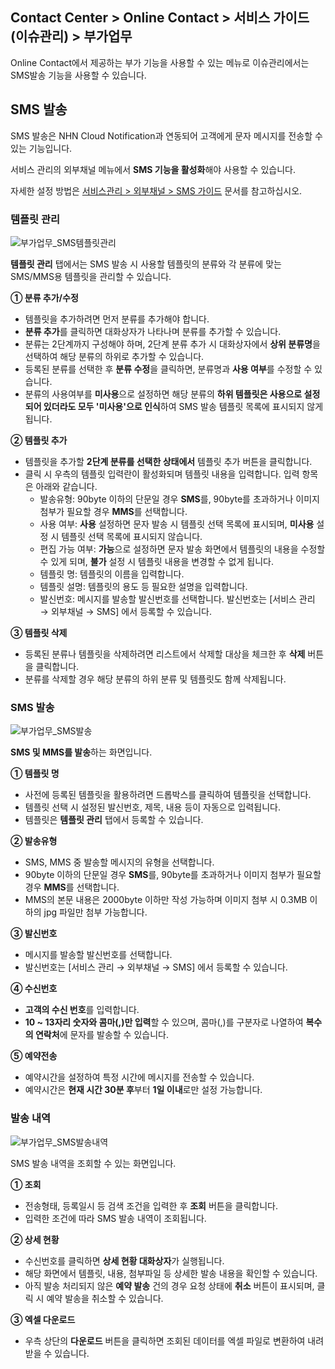 ## Contact Center > Online Contact > 서비스 가이드 (이슈관리) > 부가업무

Online Contact에서 제공하는 부가 기능을 사용할 수 있는 메뉴로 이슈관리에서는 SMS발송 기능을 사용할 수 있습니다.

## SMS 발송

SMS 발송은 NHN Cloud Notification과 연동되어 고객에게 문자 메시지를 전송할 수 있는 기능입니다.

서비스 관리의 외부채널 메뉴에서 **SMS 기능을 활성화**해야 사용할 수 있습니다.

자세한 설정 방법은 [서비스관리 > 외부채널 > SMS 가이드](https://docs.nhncloud.com/ko/Contact%20Center/ko/online-contact-guide-issue-service-management/#sms_link) 문서를 참고하십시오.

### 템플릿 관리
![부가업무_SMS템플릿관리](https://static.toastoven.net/prod_contact_center/OC3.0/kr/online-contact-guide-issue-additional-management_img0010.png)

**템플릿 관리** 탭에서는 SMS 발송 시 사용할 템플릿의 분류와 각 분류에 맞는 SMS/MMS용 템플릿을 관리할 수 있습니다.

**① 분류 추가/수정**

- 템플릿을 추가하려면 먼저 분류를 추가해야 합니다.
- **분류 추가**를 클릭하면 대화상자가 나타나며 분류를 추가할 수 있습니다.
- 분류는 2단계까지 구성해야 하며, 2단계 분류 추가 시 대화상자에서 **상위 분류명**을 선택하여 해당 분류의 하위로 추가할 수 있습니다.
- 등록된 분류를 선택한 후 **분류 수정**을 클릭하면, 분류명과 **사용 여부**를 수정할 수 있습니다.
- 분류의 사용여부를 **미사용**으로 설정하면 해당 분류의 **하위 템플릿은 사용으로 설정되어 있더라도 모두 '미사용'으로 인식**하여 SMS 발송 템플릿 목록에 표시되지 않게 됩니다.

**② 템플릿 추가**

- 템플릿을 추가할 **2단계 분류를 선택한 상태에서** 템플릿 추가 버튼을 클릭합니다.
- 클릭 시 우측의 템플릿 입력란이 활성화되며 템플릿 내용을 입력합니다. 입력 항목은 아래와 같습니다.
    - 발송유형: 90byte 이하의 단문일 경우 **SMS**를, 90byte를 초과하거나 이미지 첨부가 필요할 경우 **MMS**를 선택합니다.
    - 사용 여부: **사용** 설정하면 문자 발송 시 템플릿 선택 목록에 표시되며, **미사용** 설정 시 템플릿 선택 목록에 표시되지 않습니다.
    - 편집 가능 여부: **가능**으로 설정하면 문자 발송 화면에서 템플릿의 내용을 수정할 수 있게 되며, **불가** 설정 시 템플릿 내용을 변경할 수 없게 됩니다.
    - 템플릿 명: 템플릿의 이름을 입력합니다.
    - 템플릿 설명: 템플릿의 용도 등 필요한 설명을 입력합니다.
    - 발신번호: 메시지를 발송할 발신번호를 선택합니다. 발신번호는 [서비스 관리 → 외부채널 → SMS] 에서 등록할 수 있습니다.

**③ 템플릿 삭제**

- 등록된 분류나 템플릿을 삭제하려면 리스트에서 삭제할 대상을 체크한 후 **삭제** 버튼을 클릭합니다.
- 분류를 삭제할 경우 해당 분류의 하위 분류 및 템플릿도 함께 삭제됩니다.

### SMS 발송
![부가업무_SMS발송](https://static.toastoven.net/prod_contact_center/OC3.0/kr/online-contact-guide-issue-additional-management_img0020.png)

**SMS 및 MMS를 발송**하는 화면입니다.

**① 템플릿 명**

- 사전에 등록된 템플릿을 활용하려면 드롭박스를 클릭하여 템플릿을 선택합니다.
- 템플릿 선택 시 설정된 발신번호, 제목, 내용 등이 자동으로 입력됩니다.
- 템플릿은 **템플릿 관리** 탭에서 등록할 수 있습니다.

**② 발송유형**

- SMS, MMS 중 발송할 메시지의 유형을 선택합니다.
- 90byte 이하의 단문일 경우 **SMS**를, 90byte를 초과하거나 이미지 첨부가 필요할 경우 **MMS**를 선택합니다.
- MMS의 본문 내용은 2000byte 이하만 작성 가능하며 이미지 첨부 시 0.3MB 이하의 jpg 파일만 첨부 가능합니다.

**③ 발신번호**

- 메시지를 발송할 발신번호를 선택합니다.
- 발신번호는 [서비스 관리 → 외부채널 → SMS] 에서 등록할 수 있습니다.

**④ 수신번호**

- **고객의 수신 번호**를 입력합니다.
- **10 ~ 13자리 숫자와 콤마(,)만 입력**할 수 있으며, 콤마(,)를 구분자로 나열하여 **복수의 연락처**에 문자를 발송할 수 있습니다.

**⑤ 예약전송**

- 예약시간을 설정하여 특정 시간에 메시지를 전송할 수 있습니다.
- 예약시간은 **현재 시간 30분 후**부터 **1일 이내**로만 설정 가능합니다.

### 발송 내역
![부가업무_SMS발송내역](https://static.toastoven.net/prod_contact_center/OC3.0/kr/online-contact-guide-issue-additional-management_img0030.png)

SMS 발송 내역을 조회할 수 있는 화면입니다.

**① 조회**

- 전송형태, 등록일시 등 검색 조건을 입력한 후 **조회** 버튼을 클릭합니다.
- 입력한 조건에 따라 SMS 발송 내역이 조회됩니다.

**② 상세 현황**

- 수신번호를 클릭하면 **상세 현황 대화상자**가 실행됩니다.
- 해당 화면에서 템플릿, 내용, 첨부파일 등 상세한 발송 내용을 확인할 수 있습니다.
- 아직 발송 처리되지 않은 **예약 발송** 건의 경우 요청 상태에 **취소** 버튼이 표시되며, 클릭 시 예약 발송을 취소할 수 있습니다.

**③ 엑셀 다운로드**

- 우측 상단의 **다운로드** 버튼을 클릭하면 조회된 데이터를 엑셀 파일로 변환하여 내려받을 수 있습니다.